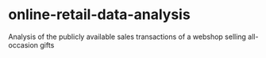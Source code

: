 # online-retail-data-analysis
Analysis of the publicly available sales transactions of a webshop selling all-occasion gifts
